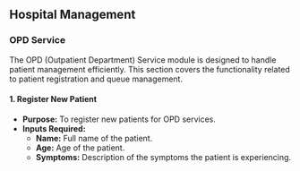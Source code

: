 ## Hospital Management

### OPD Service

The OPD (Outpatient Department) Service module is designed to handle patient management efficiently. This section covers the functionality related to patient registration and queue management.

#### 1. **Register New Patient**

-   **Purpose:** To register new patients for OPD services.
-   **Inputs Required:**
    -   **Name:** Full name of the patient.
    -   **Age:** Age of the patient.
    -   **Symptoms:** Description of the symptoms the patient is experiencing.